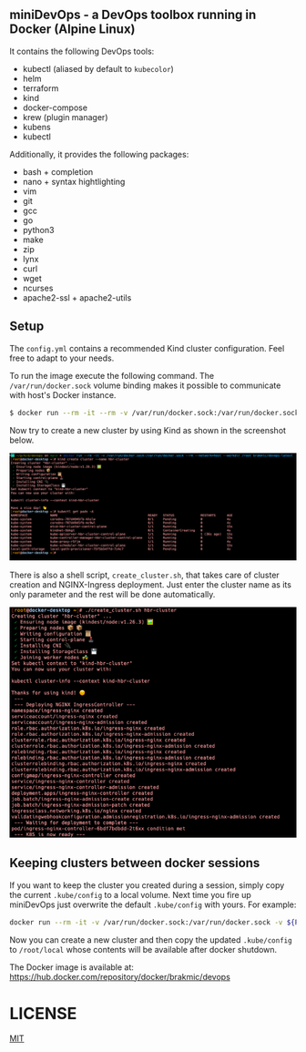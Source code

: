 ## miniDevOps - a DevOps toolbox running in Docker (Alpine Linux)

It contains the following DevOps tools:

* kubectl (aliased by default to `kubecolor`)
* helm
* terraform
* kind
* docker-compose
* krew (plugin manager)
* kubens
* kubectl
 
Additionally, it provides the following packages:

* bash + completion
* nano + syntax hightlighting
* vim
* git
* gcc
* go
* python3
* make
* zip
* lynx
* curl
* wget
* ncurses
* apache2-ssl + apache2-utils

## Setup

The `config.yml` contains a recommended Kind cluster configuration. Feel free to adapt to your needs. 

To run the image execute the following command. The `/var/run/docker.sock` volume binding makes it possible to communicate with host's Docker instance.

```bash
$ docker run --rm -it --rm -v /var/run/docker.sock:/var/run/docker.sock --network=host --workdir /root brakmic/devops:latest
```
Now try to create a new cluster by using Kind as shown in the screenshot below.

[![mini_devops](./images/minidevops.png)](https://github.com/brakmic/miniDevOps/blob/dc198a8a54af670753833408d7263432a31a40cf/images/minidevops.png)

There is also a shell script, `create_cluster.sh`, that takes care of cluster creation and NGINX-Ingress deployment. Just enter the cluster name as its only parameter and the rest will be done automatically.

[![create_cluster_script](./images/setup_cluster.png)](https://github.com/brakmic/miniDevOps/blob/dc198a8a54af670753833408d7263432a31a40cf/images/setup_cluster.png)

## Keeping clusters between docker sessions

If you want to keep the cluster you created during a session, simply copy the current `.kube/config` to a local volume. Next time you fire up miniDevOps just overwrite the default `.kube/config` with yours. For example:

```bash
docker run --rm -it -v /var/run/docker.sock:/var/run/docker.sock -v ${PWD}:/root/local --rm --network=host --workdir /root brakmic/devops:latest
```

Now you can create a new cluster and then copy the updated `.kube/config` to `/root/local` whose contents will be available after docker shutdown.

The Docker image is available at: https://hub.docker.com/repository/docker/brakmic/devops

# LICENSE
[MIT](LICENSE.md)

